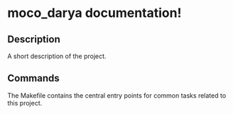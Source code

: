 # moco_darya documentation!

## Description

A short description of the project.

## Commands

The Makefile contains the central entry points for common tasks related to this project.

